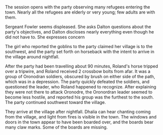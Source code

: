 <!-- TITLE: 2018-12-03 -->
<!-- SUBTITLE: The session of 2018-12-03 Earth, 3789-??-?? Ulpha -->

The session opens with the party observing many refugees entering the town. Nearly all the refugees are elderly or very young; few adults are with them.

Sergeant Fowler seems displeased. She asks Dalton questions about the party's objectives, and Dalton discloses nearly everything even though he did not have to. She expresses concern 

The girl who reported the goblins to the party claimed her village is to the southwest, and the party set forth on horseback with the intent to arrive in the village around nightfall.

After the party had been travelling about 90 minutes, Roland's horse tripped over a tripwire, and Roland received 2 crossbow bolts from afar. It was a group of Oronodran soldiers, obscured by brush on either side of the path, which was in a depression. The party quickly defeated the soldiers, and questioned the leader, who Roland happened to recognize. After explaining they were not there to attack Oronodre, the Oronordran leader seemed to become less hostile, and reported his group was the furthest to the south. The party continued southwest toward the village.

They arrive at the village after nightfall. Dhalia can hear chanting coming from the village, and light from fires is visible in the town. The windows and doors in the town appear to have been boarded over, and the boards bear many claw marks. Some of the boards are missing.
